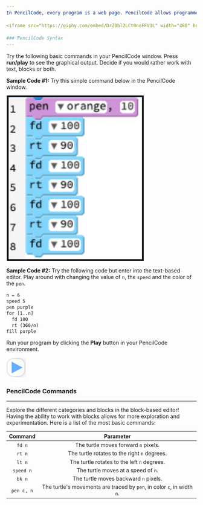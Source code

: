 ```yaml
---
In PencilCode, every program is a web page. PencilCode allows programmers to seamlessly switch between “block” and “text” modes. The underlying text lanugage is: CoffeeScript, JavaScript or HTML. You can switch between languages by selecting the gear icon in the blue bar at the top of the PencilCode coding environment.

<iframe src="https://giphy.com/embed/DrZ0bl2LCt0noFFV1L" width="480" height="350" frameBorder="0" class="giphy-embed" allowFullScreen></iframe><p><a href="https://giphy.com/gifs/DrZ0bl2LCt0noFFV1L"></a></p>

### PencilCode Syntax
---
```

Try the following basic commands in your PencilCode window. Press **run/play** to see the graphical output. Decide if you would rather work with text, blocks or both. 

**Sample Code #1:** Try this simple command below in the PencilCode window. 

![Sample Code](.guides/img/sampcode.png)

**Sample Code #2:** Try the following code but enter into the text-based editor. Play around with changing the value of `n`, the `speed` and the color of the `pen`.
```
n = 6
speed 5 
pen purple
for [1..n]
  fd 100
  rt (360/n)
fill purple
```

Run your program by clicking the **Play** button in your PencilCode environment. 

![Play Button](.guides/img/playbutton.png)

### PencilCode Commands
---
Explore the different categories and blocks in the block-based editor! Having the ability to work with blocks allows for more exploration and experimentation. Here is a list of the most basic commands:

|Command|Parameter|
|:-----:|:-------:|
|`fd n`| The turtle moves forward `n` pixels. | 
|`rt n`| The turtle rotates to the right `n` degrees.  | 
|`lt n`| The turtle rotates to the left `n` degrees. |
|`speed n`| The turtle moves at a speed of `n`. |
|`bk n`| The turtle moves backward `n` pixels. |
|`pen c, n`| The turtle's movements are traced by `pen`, in color `c`, in width `n`. |
